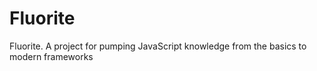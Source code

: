 # Fluorite
Fluorite. A project for pumping JavaScript knowledge from the basics to modern frameworks
